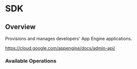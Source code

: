 # SDK

## Overview

Provisions and manages developers' App Engine applications.

<https://cloud.google.com/appengine/docs/admin-api/>
### Available Operations

